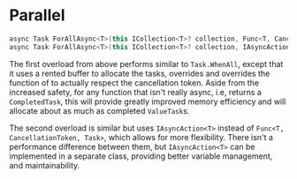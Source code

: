 # Parallel

```csharp
async Task ForAllAsync<T>(this ICollection<T>? collection, Func<T, CancellationToken, Task> body, CancellationToken token = default);
async Task ForAllAsync<T>(this ICollection<T>? collection, IAsyncAction<T> asyncAction, CancellationToken token = default);
```

The first overload from above performs similar to `Task.WhenAll`, except that it uses a rented buffer to allocate the tasks, overrides and overrides the function of to actually respect the cancellation token. Aside from the increased safety, for any function that isn't really async, i.e, returns a `CompletedTask`, this will provide greatly improved memory efficiency and will allocate about as much as completed `ValueTask`s.

The second overload is similar but uses `IAsyncAction<T>` instead of `Func<T, CancellationToken, Task>`, which allows for more flexibility. There isn't a performance difference between them, but `IAsyncAction<T>` can be implemented in a separate class, providing better variable management, and maintainability.
